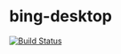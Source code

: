 bing-desktop
============

[![Build Status](https://secure.travis-ci.org/sonyandy/bing-desktop.png?branch=master)](https://travis-ci.org/sonyandy/bing-desktop)
